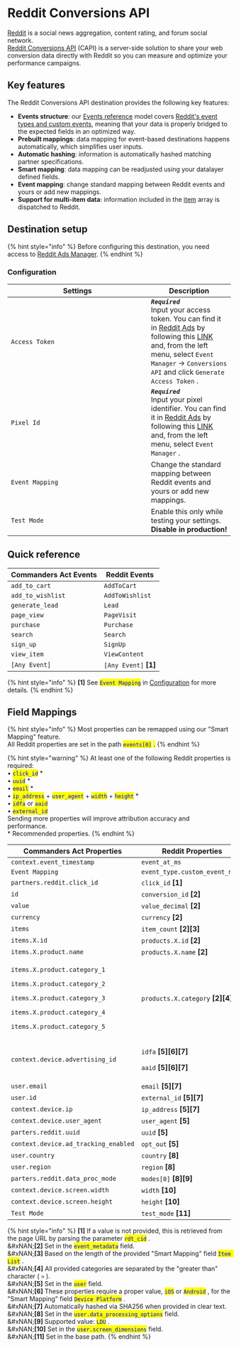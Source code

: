 # Reddit Conversions API

[Reddit](https://redditinc.com/) is a social news aggregation, content rating, and forum social network.\
[Reddit Conversions API](https://ads-api.reddit.com/docs/v2/#tag/Conversions) (CAPI) is a server-side solution to share your web conversion data directly with Reddit so you can measure and optimize your performance campaigns.

## Key features

The Reddit Conversions API destination provides the following key features:

* **Events structure**: our [Events reference](https://doc.commandersact.com/developers/tracking/events-reference) model covers [Reddit's event types and custom events](https://ads-api.reddit.com/docs/v2/#tag/Conversions/paths/~1api~1v2.0~1conversions~1events~1{account_id}/post), meaning that your data is properly bridged to the expected fields in an optimized way.
* **Prebuilt mappings**: data mapping for event-based destinations happens automatically, which simplifies user inputs.
* **Automatic hashing**: information is automatically hashed matching partner specifications.
* **Smart mapping**: data mapping can be readjusted using your datalayer defined fields.
* **Event mapping**: change standard mapping between Reddit events and yours or add new mappings.
* **Support for multi-item data**: information included in the [item](https://doc.commandersact.com/developers/tracking/events-reference#item) array is dispatched to Reddit.

## Destination setup

{% hint style="info" %}
Before configuring this destination, you need access to [Reddit Ads Manager](https://ads.reddit.com/).
{% endhint %}

### Configuration

<table><thead><tr><th width="300">Settings</th><th>Description</th></tr></thead><tbody><tr><td><code>Access Token</code></td><td><em><strong><code>Required</code></strong></em>  <br>Input your access token. You can find it in <a href="https://ads.reddit.com">Reddit Ads</a> by following this <a href="https://ads.reddit.com">LINK</a> and, from the left menu, select <code>Event Manager</code>  → <code>Conversions API</code>  and click <code>Generate Access Token</code> .</td></tr><tr><td><code>Pixel Id</code></td><td><em><strong><code>Required</code></strong></em>  <br>Input your pixel identifier. You can find it in <a href="https://ads.reddit.com">Reddit Ads</a> by following this <a href="https://ads.reddit.com">LINK</a> and, from the left menu, select <code>Event Manager</code>  .</td></tr><tr><td><code>Event Mapping</code></td><td>Change the standard mapping between Reddit events and yours or add new mappings.</td></tr><tr><td><code>Test Mode</code></td><td>Enable this only while testing your settings. <strong>Disable in production!</strong></td></tr></tbody></table>

## Quick reference

| Commanders Act Events | Reddit Events          |
| --------------------- | ---------------------- |
| `add_to_cart`         | `AddToCart`            |
| `add_to_wishlist`     | `AddToWishlist`        |
| `generate_lead`       | `Lead`                 |
| `page_view`           | `PageVisit`            |
| `purchase`            | `Purchase`             |
| `search`              | `Search`               |
| `sign_up`             | `SignUp`               |
| `view_item`           | `ViewContent`          |
| `[Any Event]`         | `[Any Event]` **\[1]** |

{% hint style="info" %}
**\[1]** See <mark style="color:blue;">`Event Mapping`</mark> in [Configuration](reddit-conversions-api.md#configuration) for more details.
{% endhint %}

## Field Mappings

{% hint style="info" %}
Most properties can be remapped using our "Smart Mapping" feature.\
All Reddit properties are set in the path <mark style="color:blue;">`events[0]`</mark> <mark style="color:blue;"></mark><mark style="color:blue;">.</mark>
{% endhint %}

{% hint style="warning" %}
At least one of the following Reddit properties is required:\
• <mark style="color:blue;">`click_id`</mark> \*\
• <mark style="color:blue;">`uuid`</mark> \*\
• <mark style="color:blue;">`email`</mark> \*\
• <mark style="color:blue;">`ip_address`</mark> + <mark style="color:blue;">`user_agent`</mark> + <mark style="color:blue;">`width`</mark> + <mark style="color:blue;">`height`</mark> \*\
• <mark style="color:blue;">`idfa`</mark> or <mark style="color:blue;">`aaid`</mark> \
• <mark style="color:blue;">`external_id`</mark>\
Sending more properties will improve attribution accuracy and performance.\
\* Recommended properties.
{% endhint %}

<table><thead><tr><th width="396.6685580062746">Commanders Act Properties</th><th>Reddit Properties</th></tr></thead><tbody><tr><td><code>context.event_timestamp</code></td><td><code>event_at_ms</code></td></tr><tr><td><code>Event Mapping</code></td><td><code>event_type.custom_event_name</code></td></tr><tr><td><code>partners.reddit.click_id</code></td><td><code>click_id</code> <strong>[1]</strong></td></tr><tr><td><code>id</code></td><td><code>conversion_id</code> <strong>[2]</strong></td></tr><tr><td><code>value</code></td><td><code>value_decimal</code> <strong>[2]</strong></td></tr><tr><td><code>currency</code></td><td><code>currency</code> <strong>[2]</strong></td></tr><tr><td><code>items</code></td><td><code>item_count</code> <strong>[2][3]</strong></td></tr><tr><td><code>items.X.id</code></td><td><code>products.X.id</code> <strong>[2]</strong></td></tr><tr><td><code>items.X.product.name</code></td><td><code>products.X.name</code> <strong>[2]</strong></td></tr><tr><td><p><code>items.X.product.category_1</code></p><p><code>items.X.product.category_2</code></p><p><code>items.X.product.category_3</code></p><p><code>items.X.product.category_4</code></p><p><code>items.X.product.category_5</code></p></td><td><code>products.X.category</code> <strong>[2][4]</strong></td></tr><tr><td><code>context.device.advertising_id</code></td><td><p><code>idfa</code> <strong>[5][6][7]</strong></p><p><code>aaid</code> <strong>[5][6][7]</strong></p></td></tr><tr><td><code>user.email</code></td><td><code>email</code> <strong>[5][7]</strong></td></tr><tr><td><code>user.id</code></td><td><code>external_id</code> <strong>[5][7]</strong></td></tr><tr><td><code>context.device.ip</code></td><td><code>ip_address</code> <strong>[5][7]</strong></td></tr><tr><td><code>context.device.user_agent</code></td><td><code>user_agent</code> <strong>[5]</strong></td></tr><tr><td><code>parters.reddit.uuid</code></td><td><code>uuid</code> <strong>[5]</strong></td></tr><tr><td><code>context.device.ad_tracking_enabled</code></td><td><code>opt_out</code> <strong>[5]</strong></td></tr><tr><td><code>user.country</code></td><td><code>country</code> <strong>[8]</strong></td></tr><tr><td><code>user.region</code></td><td><code>region</code> <strong>[8]</strong></td></tr><tr><td><code>parters.reddit.data_proc_mode</code></td><td><code>modes[0]</code> <strong>[8][9]</strong></td></tr><tr><td><code>context.device.screen.width</code></td><td><code>width</code> <strong>[10]</strong></td></tr><tr><td><code>context.device.screen.height</code></td><td><code>height</code> <strong>[10]</strong></td></tr><tr><td><code>Test Mode</code></td><td><code>test_mode</code> <strong>[11]</strong></td></tr></tbody></table>

{% hint style="info" %}
**\[1]** If a value is not provided, this is retrieved from the page URL by parsing the parameter <mark style="color:blue;">`rdt_cid`</mark> .\
&#xNAN;**\[2]** Set in the <mark style="color:blue;">`event_metadata`</mark>  field.\
&#xNAN;**\[3]** Based on the length of the provided "Smart Mapping" field <mark style="color:blue;">`Item List`</mark>  .\
&#xNAN;**\[4]** All provided categories are separated by the "greater than" character ( `>` ).\
&#xNAN;**\[5]** Set in the <mark style="color:blue;">`user`</mark>  field.\
&#xNAN;**\[6]** These properties require a proper value, <mark style="color:blue;">`iOS`</mark>  or <mark style="color:blue;">`Android`</mark> , for the "Smart Mapping" field <mark style="color:blue;">`Device Platform`</mark>  .\
&#xNAN;**\[7]** Automatically hashed via SHA256 when provided in clear text.\
&#xNAN;**\[8]** Set in the <mark style="color:blue;">`user.data_processing_options`</mark>  field.\
&#xNAN;**\[9]** Supported value: <mark style="color:blue;">`LDU`</mark> .\
&#xNAN;**\[10]** Set in the <mark style="color:blue;">`user.screen_dimensions`</mark>  field.\
&#xNAN;**\[11]** Set in the base path.
{% endhint %}
